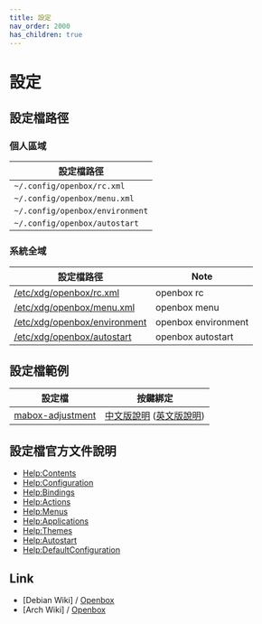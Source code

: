 ```yaml
---
title: 設定
nav_order: 2000
has_children: true
---
```


# 設定


## 設定檔路徑


### 個人區域

| 設定檔路徑 |
| --- |
| `~/.config/openbox/rc.xml` |
| `~/.config/openbox/menu.xml` |
| `~/.config/openbox/environment` |
| `~/.config/openbox/autostart` |


### 系統全域

| 設定檔路徑 | Note |
| --- | --- |
| [/etc/xdg/openbox/rc.xml](http://git.openbox.org/?p=dana/openbox.git;a=blob;f=data/rc.xml;h=3e5554badb66aba9e090e9c47d3591cdfc0ba0df;hb=HEAD) | openbox rc |
| [/etc/xdg/openbox/menu.xml](http://git.openbox.org/?p=dana/openbox.git;a=blob;f=data/menu.xml;h=39da04d617a2eeac4af6df63b1a0c875b3f4cc49;hb=HEAD) | openbox menu |
| [/etc/xdg/openbox/environment](http://git.openbox.org/?p=dana/openbox.git;a=blob;f=data/environment;h=3311bd6feb066f30c9fc0e4904d25e507c52d34e;hb=HEAD) | openbox environment |
| [/etc/xdg/openbox/autostart](http://git.openbox.org/?p=dana/openbox.git;a=blob;f=data/autostart/autostart.in;h=1c261a0f5ee9fed79ec4d996532d9464893358d5;hb=HEAD) | openbox autostart |


## 設定檔範例

| 設定檔 | 按鍵綁定 |
| --- | --- |
| [mabox-adjustment](https://github.com/samwhelp/note-about-mabox/tree/gh-pages/_demo/project/mabox-adjustment/asset/overlay/etc/skel/.config/openbox/) | [中文版說明](https://samwhelp.github.io/note-about-mabox/read/config/mabox-adjustment/keybind.html) ([英文版說明](https://github.com/samwhelp/note-about-mabox/tree/gh-pages/_demo/project/mabox-adjustment/asset/overlay/etc/skel/.config/openbox/spec-keybind.md)) |


## 設定檔官方文件說明

* [Help:Contents](http://openbox.org/wiki/Help:Contents)
* [Help:Configuration](http://openbox.org/wiki/Help:Configuration)
* [Help:Bindings](http://openbox.org/wiki/Help:Bindings)
* [Help:Actions](http://openbox.org/wiki/Help:Actions)
* [Help:Menus](http://openbox.org/wiki/Help:Menus)
* [Help:Applications](http://openbox.org/wiki/Help:Applications)
* [Help:Themes](http://openbox.org/wiki/Help:Themes)
* [Help:Autostart](http://openbox.org/wiki/Help:Autostart)
* [Help:DefaultConfiguration](http://openbox.org/wiki/Help:DefaultConfiguration)


## Link

* [Debian Wiki] / [Openbox](https://wiki.debian.org/Openbox)
* [Arch Wiki] / [Openbox](https://wiki.archlinux.org/title/openbox)

